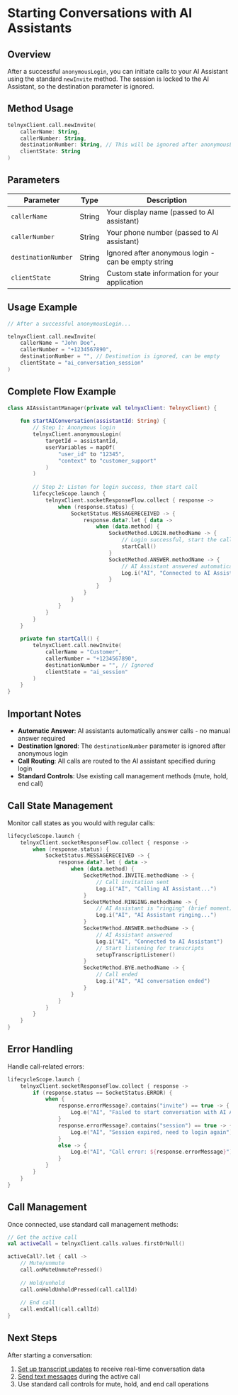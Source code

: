 # Starting Conversations with AI Assistants

## Overview

After a successful `anonymousLogin`, you can initiate calls to your AI Assistant using the standard `newInvite` method. The session is locked to the AI Assistant, so the destination parameter is ignored.

## Method Usage

```kotlin
telnyxClient.call.newInvite(
    callerName: String,
    callerNumber: String, 
    destinationNumber: String, // This will be ignored after anonymousLogin
    clientState: String
)
```

## Parameters

| Parameter | Type | Description |
|-----------|------|-------------|
| `callerName` | String | Your display name (passed to AI assistant) |
| `callerNumber` | String | Your phone number (passed to AI assistant) |
| `destinationNumber` | String | Ignored after anonymous login - can be empty string |
| `clientState` | String | Custom state information for your application |

## Usage Example

```kotlin
// After a successful anonymousLogin...

telnyxClient.call.newInvite(
    callerName = "John Doe",
    callerNumber = "+1234567890",
    destinationNumber = "", // Destination is ignored, can be empty
    clientState = "ai_conversation_session"
)
```

## Complete Flow Example

```kotlin
class AIAssistantManager(private val telnyxClient: TelnyxClient) {
    
    fun startAIConversation(assistantId: String) {
        // Step 1: Anonymous login
        telnyxClient.anonymousLogin(
            targetId = assistantId,
            userVariables = mapOf(
                "user_id" to "12345",
                "context" to "customer_support"
            )
        )
        
        // Step 2: Listen for login success, then start call
        lifecycleScope.launch {
            telnyxClient.socketResponseFlow.collect { response ->
                when (response.status) {
                    SocketStatus.MESSAGERECEIVED -> {
                        response.data?.let { data ->
                            when (data.method) {
                                SocketMethod.LOGIN.methodName -> {
                                    // Login successful, start the call
                                    startCall()
                                }
                                SocketMethod.ANSWER.methodName -> {
                                    // AI Assistant answered automatically
                                    Log.i("AI", "Connected to AI Assistant")
                                }
                            }
                        }
                    }
                }
            }
        }
    }
    
    private fun startCall() {
        telnyxClient.call.newInvite(
            callerName = "Customer",
            callerNumber = "+1234567890", 
            destinationNumber = "", // Ignored
            clientState = "ai_session"
        )
    }
}
```

## Important Notes

- **Automatic Answer**: AI assistants automatically answer calls - no manual answer required
- **Destination Ignored**: The `destinationNumber` parameter is ignored after anonymous login
- **Call Routing**: All calls are routed to the AI assistant specified during login
- **Standard Controls**: Use existing call management methods (mute, hold, end call)

## Call State Management

Monitor call states as you would with regular calls:

```kotlin
lifecycleScope.launch {
    telnyxClient.socketResponseFlow.collect { response ->
        when (response.status) {
            SocketStatus.MESSAGERECEIVED -> {
                response.data?.let { data ->
                    when (data.method) {
                        SocketMethod.INVITE.methodName -> {
                            // Call invitation sent
                            Log.i("AI", "Calling AI Assistant...")
                        }
                        SocketMethod.RINGING.methodName -> {
                            // AI Assistant is "ringing" (brief moment)
                            Log.i("AI", "AI Assistant ringing...")
                        }
                        SocketMethod.ANSWER.methodName -> {
                            // AI Assistant answered
                            Log.i("AI", "Connected to AI Assistant")
                            // Start listening for transcripts
                            setupTranscriptListener()
                        }
                        SocketMethod.BYE.methodName -> {
                            // Call ended
                            Log.i("AI", "AI conversation ended")
                        }
                    }
                }
            }
        }
    }
}
```

## Error Handling

Handle call-related errors:

```kotlin
lifecycleScope.launch {
    telnyxClient.socketResponseFlow.collect { response ->
        if (response.status == SocketStatus.ERROR) {
            when {
                response.errorMessage?.contains("invite") == true -> {
                    Log.e("AI", "Failed to start conversation with AI Assistant")
                }
                response.errorMessage?.contains("session") == true -> {
                    Log.e("AI", "Session expired, need to login again")
                }
                else -> {
                    Log.e("AI", "Call error: ${response.errorMessage}")
                }
            }
        }
    }
}
```

## Call Management

Once connected, use standard call management methods:

```kotlin
// Get the active call
val activeCall = telnyxClient.calls.values.firstOrNull()

activeCall?.let { call ->
    // Mute/unmute
    call.onMuteUnmutePressed()
    
    // Hold/unhold  
    call.onHoldUnholdPressed(call.callId)
    
    // End call
    call.endCall(call.callId)
}
```

## Next Steps

After starting a conversation:
1. [Set up transcript updates](https://developers.telnyx.com/development/webrtc/android-sdk/ai-agent/transcript-updates) to receive real-time conversation data
2. [Send text messages](https://developers.telnyx.com/development/webrtc/android-sdk/ai-agent/text-messaging) during the active call
3. Use standard call controls for mute, hold, and end call operations